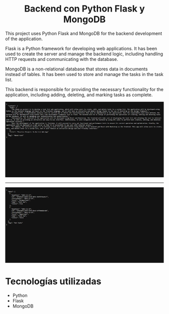 <h1 align='center'>Backend con Python Flask y MongoDB</h1>

This project uses Python Flask and MongoDB for the backend development of the application.

Flask is a Python framework for developing web applications. It has been used to create the server and manage the backend logic, including handling HTTP requests and communicating with the database.

MongoDB is a non-relational database that stores data in documents instead of tables. It has been used to store and manage the tasks in the task list.

This backend is responsible for providing the necessary functionality for the application, including adding, deleting, and marking tasks as complete.

![Capture_backend_one](../assets/docs/Capture_backend1.png)

---

![Capture_backend_two](../assets/docs/Capture_backend2.png)

# Tecnologías utilizadas

- Python
- Flask
- MongoDB
